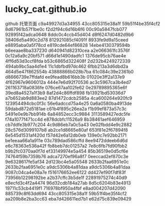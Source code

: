 # lucky_cat.github.io
github 托管页面
c9a49927d3a34955
43cc805315e38a1f
59b51f4be35f4cf2
8d67961b57f1be0c
f2d2f94c6d16b6f6
00c90a5847fcb077
92895f42adca0648
8ddc0c4ccb45d404
d8f6247d0482d9b6
38406d5a490c2d78
812921085cf4091f
8933fe9d9a15ceed
e8895aba0a5f78cd
e819cde64ef86828
14ebe4130379594b
b6eeaae8ba337230
d640941d82310cea
a2e066361fc3576f
0c12a6a9c20bf571
d66d1e1490dadfc1
1376de95cb76ae4e
4ff6d53d3ccf8fda
b53c6865d322408f
2d232b4249272339
494ab9bc5aa4d1e4
11c1dbfbd97dc462
6fbb213a3d6dbd2a
464d5e47f862554b
43888866b028b7ba
61c084c39e2361b0
d8666739e7ffdafd
ee9fead8b616bb3b
01020e3ff2a137e9
4f62967e9606012a
444e7e6d92f70536
ac3c5967ca3b4ed7
261163718a0836fe
076ce67aa102fe62
0e29789895365e6f
39ed8a4527a1f3b9
8af2d4c86ffdf898
fb13921bd53036d7
a7b652ab9d883ee2
87d1472cdcb2585a
4ca600264e920fc9
123954494cbc0f3c
56e6adccd75a4e25
0a6a0580ba4913de
59dabd872d5181ae
c61b4f895c26ea2a
f1b99ef873a57c3c
5491e0e9b7bb914b
6a84852ecc3c9884
3113589427edc5fe
f74a1077f471cc4d
e878dcbfc11526a9
8b38461aef646959
cb7ddfe3b977c204
4c9d86eb7a0c5a43
0e02fbdd4e9c2882
28c576d3099107b8
ab2ce1d8665e80af
653f81e2f67894f8
6e545d1531af420d
f57d42e6a12db0eb
139e0c7e92bb2171
be1eeaa66a1a911e
03c789dad586cffd
8ee9472ddeeb6d6d
e6c78363e536a42f
fb8beb7dc01257a2
7e8c6fb7fd90fbb2
b9b2fc0370aa0f7d
ef33149974e5a454
85b36519e0d5cf6e
74764f59b7359b76
adca7270ef96a8f7
0eeccad2ef870c3e
9e6328617fe5af34
2d123bc4e5a05548
2633b2faa6951e0c
2633b2faa6951e0c
a9dc5306b4a81daa
a9dc5306b4a81daa
9087c04ca4e08a7e
f516176652ee6122
dd427ef90f7df83f
73956b12298192be
a2b37cffc3b5de1f
22891975274c40d9
e8ecfd3c4f2a4474
96d32cdb184a27ab
8d5c6204b83e4913
19711c53cb4419f1
716978bf950a4fbf
e8ad004207d42090
885739c8f63dd694
43cc805315e38a1f
59b51f4be35f4cf2
aa209b8e2ba3cc63
eba7d426611ed7b1
e62d75c839e09429